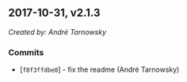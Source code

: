 ## 2017-10-31, v2.1.3

*Created by: André Tarnowsky*

### Commits
  - [`f8f3ffdbe0`] - fix the readme (André Tarnowsky)
